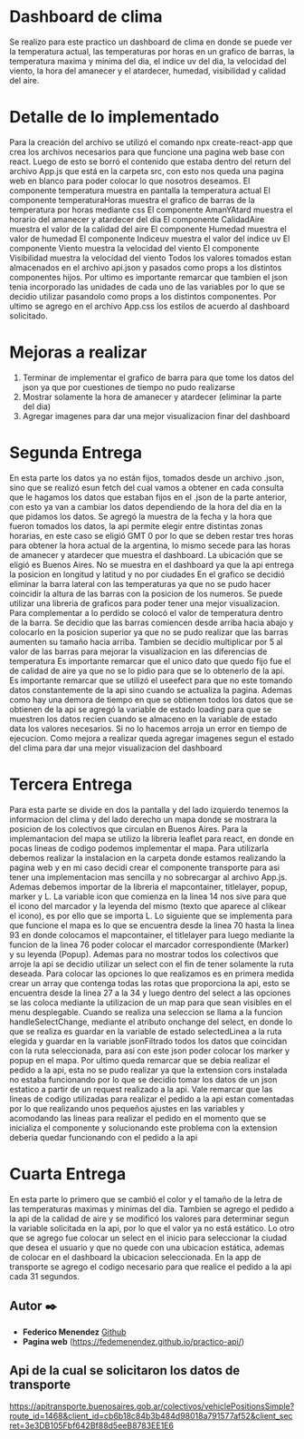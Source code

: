 # Dashboard de clima
Se realizo para este practico un dashboard de clima en donde se puede ver la temperatura actual, las temperaturas por horas en un grafico de barras, la temperatura maxima y minima del dia, el indice uv del dia, la velocidad del viento, la hora del amanecer y el atardecer, humedad, visibilidad y calidad del aire.

# Detalle de lo implementado
Para la creación del archivo se utilizó el comando npx create-react-app que crea los archivos necesarios para que funcione una pagina web base con react. Luego de esto se borró el contenido que estaba dentro del return del archivo App.js que está en la carpeta src, con esto nos queda una pagina web en blanco para poder colocar lo que nosotros deseamos.
El componente temperatura muestra en pantalla la temperatura actual
El componente temperaturaHoras muestra el grafico de barras de la temperatura por horas mediante css
El componente AmanYAtard muestra el horario del amanecer y atardecer del dia
El componente CalidadAire muestra el valor de la calidad del aire
El componente Humedad muestra el valor de humedad
El componente Indiceuv muestra el valor del indice uv
El componente Viento muestra la velocidad del viento
El componente Visibilidad muestra la velocidad del viento
Todos los valores tomados estan almacenados en el archivo api.json y pasados como props a los distintos componentes hijos.
Por ultimo es importante remarcar que tambien el json tenia incorporado las unidades de cada uno de las variables por lo que se decidio utilizar pasandolo como props a los distintos componentes.
Por ultimo se agrego en el archivo App.css los estilos de acuerdo al dashboard solicitado.

# Mejoras a realizar
1. Terminar de implementar el grafico de barra para que tome los datos del json ya que por cuestiones de tiempo no pudo realizarse
2. Mostrar solamente la hora de amanecer y atardecer (eliminar la parte del dia)
3. Agregar imagenes para dar una mejor visualizacion finar del dashboard

# Segunda Entrega
En esta parte los datos ya no están fijos, tomados desde un archivo .json, sino que se realizó esun fetch del cual vamos a obtener en cada consulta que le hagamos los datos que estaban fijos en el .json de la parte anterior, con esto ya van a cambiar los datos dependiendo de la hora del dia en la que pidamos los datos.
Se agregó la muestra de la fecha y la hora que fueron tomados los datos, la api permite elegir entre distintas zonas horarias, en este caso se eligió GMT 0 por lo que se deben restar tres horas para obtener la hora actual de la argentina, lo mismo secede para las horas de amanecer y atardecer que muestra el dashboard. La ubicación que se eligió es Buenos Aires. No se muestra en el dashboard ya que la api entrega la posicion en longitud y latitud y no por ciudades
En el grafico se decidió eliminar la barra lateral con las temperaturas ya que no se pudo hacer coincidir la altura de las barras con la posicion de los numeros. Se puede utilizar una libreria de graficos para poder tener una mejor visualizacion. Para complementar a lo perdido se colocó el valor de temperatura dentro de la barra. Se decidio que las barras comiencen desde arriba hacia abajo y colocarlo en la posicion superior ya que no se pudo realizar que las barras aumenten su tamaño hacia arriba. Tambien se decidio multiplicar por 5 al valor de las barras para mejorar la visualizacion en las diferencias de temperatura
Es importante remarcar que el unico dato que quedo fijo fue el de calidad de aire ya que no se lo pidio para que se lo obtenerlo de la api.
Es importante remarcar que se utilizó el useefect para que no este tomando datos constantemente de la api sino cuando se actualiza la pagina. Ademas como hay una demora de tiempo en que se obtienen todos los datos que se obtienen de la api se agregó la variable de estado loading para que se muestren los datos recien cuando se almaceno en la variable de estado data los valores necesarios. Si no lo hacemos arroja un error en tiempo de ejecucion. 
Como mejora a realizar queda agregar imagenes segun el estado del clima para dar una mejor visualizacion del dashboard

# Tercera Entrega
Para esta parte se divide en dos la pantalla y del lado izquierdo tenemos la informacion del clima y del lado derecho un mapa donde se mostrara la posicion de los colectivos que circulan en Buenos Aires.
Para la implemantacion del mapa se utilizo la libreria leaflet para react, en donde en pocas lineas de codigo podemos implementar el mapa. Para utilizarla debemos realizar la instalacion en la carpeta donde estamos realizando la pagina web y en mi caso decidi crear el componente transporte  para asi tener una implementacion mas sencilla y no sobrecargar al archivo App.js. Ademas debemos importar de la libreria el mapcontainer, titlelayer, popup, marker y L.
La variable icon que comienza en la linea 14 nos sive para que el icono del marcador y la leyenda del mismo (texto que aparece al clikear el icono), es por ello que se importa L.
Lo siguiente que se implementa para que funcione el mapa es lo que se encuentra desde la linea 70 hasta la linea 93 en donde colocamos el mapcontainer, el titlelayer para luego mediante la funcion de la linea 76 poder colocar el marcador correspondiente (Marker) y su leyenda (Popup).
Ademas para no mostrar todos los colectivos que arroje la api se decidio utilizar un select con el fin de tener solamente la ruta deseada. Para colocar las opciones lo que realizamos es en primera medida crear un array que contenga todas las rotas que proporciona la api, esto se encuentra desde la linea 27 a la 34 y luego dentro del select a las opciones se las coloca mediante la utilizacion de un map para que sean visibles en el menu desplegable.
Cuando se realiza una seleccion se llama a la funcion handleSelectChange, mediante el atributo onchange del select, en donde lo que se realiza es guardar en la variable de estado selectedLinea a la ruta elegida y guardar en la variable jsonFiltrado todos los datos que coincidan con la ruta seleccionada, para asi con este json poder colocar los marker y popup en el mapa.
Por ultimo queda remarcar que se debia realizar el pedido a la api, esta no se pudo realizar ya que la extension cors instalada no estaba funcionando por lo que se decidio tomar los datos de un json estatico a partir de un request realizado a la api. Vale remarcar que las lineas de codigo utilizadas para realizar el pedido a la api estan comentadas por lo que realizando unos pequeños ajustes en las variables y acomodando las lineas para realizar el pedido en el momento que se inicializa el componente y solucionando este problema con la extension deberia quedar funcionando con el pedido a la api 

# Cuarta Entrega
En esta parte lo primero que se cambió el color y el tamaño de la letra de las temperaturas maximas y minimas del dia.
Tambien se agrego el pedido a la api de la calidad de aire y se modificó los valores para determinar segun la variable solicitada en la api, por lo que el valor ya no está estático.
Lo otro que se agrego fue colocar un select en el inicio para seleccionar la ciudad que desea el usuario y que no quede con una ubicacion estática, ademas de colocar en el dashboard la ubicacion seleccionada.
En la app de transporte se agrego el codigo necesario para que realice el pedido a la api cada 31 segundos.

## Autor ✒️
* **Federico Menendez**  [Github](https://github.com/FedeMenendez)
* **Pagina web** (https://fedemenendez.github.io/practico-api/)

## Api de la cual se solicitaron los datos de transporte
https://apitransporte.buenosaires.gob.ar/colectivos/vehiclePositionsSimple?route_id=1468&client_id=cb6b18c84b3b484d98018a791577af52&client_secret=3e3DB105Fbf642Bf88d5eeB8783EE1E6
